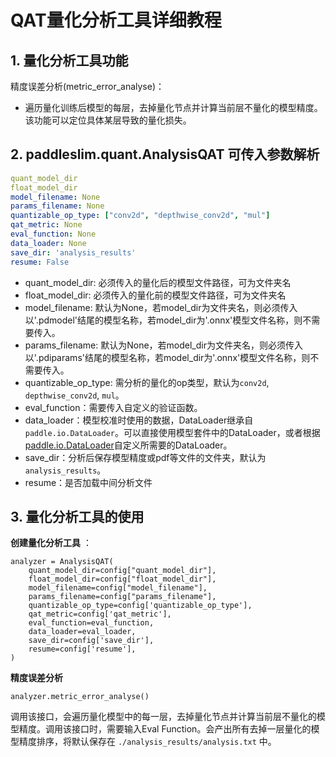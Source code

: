 # QAT量化分析工具详细教程

## 1. 量化分析工具功能
精度误差分析(metric_error_analyse)：
 - 遍历量化训练后模型的每层，去掉量化节点并计算当前层不量化的模型精度。该功能可以定位具体某层导致的量化损失。



## 2. paddleslim.quant.AnalysisQAT 可传入参数解析
```yaml
quant_model_dir
float_model_dir
model_filename: None
params_filename: None
quantizable_op_type: ["conv2d", "depthwise_conv2d", "mul"]
qat_metric: None
eval_function: None
data_loader: None
save_dir: 'analysis_results'
resume: False
```
- quant_model_dir: 必须传入的量化后的模型文件路径，可为文件夹名
- float_model_dir: 必须传入的量化前的模型文件路径，可为文件夹名
- model_filename: 默认为None，若model_dir为文件夹名，则必须传入以'.pdmodel'结尾的模型名称，若model_dir为'.onnx'模型文件名称，则不需要传入。
- params_filename: 默认为None，若model_dir为文件夹名，则必须传入以'.pdiparams'结尾的模型名称，若model_dir为'.onnx'模型文件名称，则不需要传入。
- quantizable_op_type: 需分析的量化的op类型，默认为`conv2d`, `depthwise_conv2d`, `mul`。
- eval_function：需要传入自定义的验证函数。
- data_loader：模型校准时使用的数据，DataLoader继承自`paddle.io.DataLoader`。可以直接使用模型套件中的DataLoader，或者根据[paddle.io.DataLoader](https://www.paddlepaddle.org.cn/documentation/docs/zh/api/paddle/io/DataLoader_cn.html#dataloader)自定义所需要的DataLoader。
- save_dir：分析后保存模型精度或pdf等文件的文件夹，默认为`analysis_results`。
- resume：是否加载中间分析文件




## 3. 量化分析工具的使用
**创建量化分析工具** ：
```
analyzer = AnalysisQAT(
    quant_model_dir=config["quant_model_dir"],
    float_model_dir=config["float_model_dir"],
    model_filename=config["model_filename"],
    params_filename=config["params_filename"],
    quantizable_op_type=config['quantizable_op_type'],
    qat_metric=config['qat_metric'],
    eval_function=eval_function,
    data_loader=eval_loader,
    save_dir=config['save_dir'],
    resume=config['resume'],
)
```


**精度误差分析**
```
analyzer.metric_error_analyse()
```
调用该接口，会遍历量化模型中的每一层，去掉量化节点并计算当前层不量化的模型精度。调用该接口时，需要输入Eval Function。会产出所有去掉一层量化的模型精度排序，将默认保存在 `./analysis_results/analysis.txt` 中。
